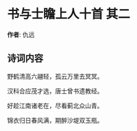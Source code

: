 # 书与士瞻上人十首  其二

**作者**: 仇远

## 诗词内容

野鹤清高六翮轻，孤云万里去冥冥。

汉科合应茂才选，唐士曾书遗教经。

好趁江南诸老在，尽看蓟北众山青。

锦衣归日春风满，期醉沙堤双玉瓶。

